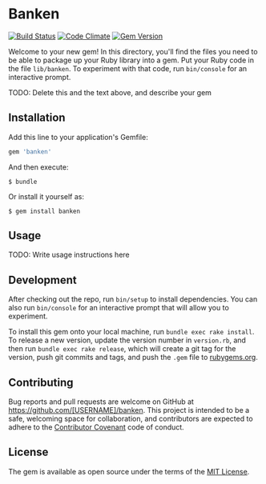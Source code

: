 # Banken

[![Build Status](https://img.shields.io/travis/kyuden/banken/master.svg)](https://travis-ci.org/kyuden/banken)
[![Code Climate](https://codeclimate.com/github/kyuden/banken/badges/gpa.svg)](https://codeclimate.com/github/kyuden/banken)
[![Gem Version](https://badge.fury.io/rb/banken.svg)](https://badge.fury.io/rb/banken)

Welcome to your new gem! In this directory, you'll find the files you need to be able to package up your Ruby library into a gem. Put your Ruby code in the file `lib/banken`. To experiment with that code, run `bin/console` for an interactive prompt.

TODO: Delete this and the text above, and describe your gem

## Installation

Add this line to your application's Gemfile:

```ruby
gem 'banken'
```

And then execute:

    $ bundle

Or install it yourself as:

    $ gem install banken

## Usage

TODO: Write usage instructions here

## Development

After checking out the repo, run `bin/setup` to install dependencies. You can also run `bin/console` for an interactive prompt that will allow you to experiment.

To install this gem onto your local machine, run `bundle exec rake install`. To release a new version, update the version number in `version.rb`, and then run `bundle exec rake release`, which will create a git tag for the version, push git commits and tags, and push the `.gem` file to [rubygems.org](https://rubygems.org).

## Contributing

Bug reports and pull requests are welcome on GitHub at https://github.com/[USERNAME]/banken. This project is intended to be a safe, welcoming space for collaboration, and contributors are expected to adhere to the [Contributor Covenant](contributor-covenant.org) code of conduct.


## License

The gem is available as open source under the terms of the [MIT License](http://opensource.org/licenses/MIT).


